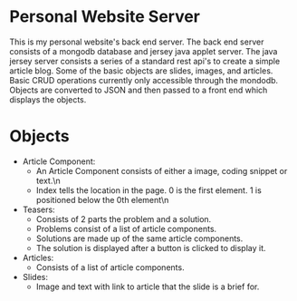 Personal Website Server
=======================

This is my personal website's back end server. The back end server consists of a mongodb database and jersey java applet server. The java jersey server consists a series of a standard rest api's to create a simple article blog. Some of the basic objects are slides, images, and articles. Basic CRUD operations currently only accessible through the mondodb. Objects are converted to JSON and then passed to a front end which displays the objects.

Objects
=======
* Article Component:
  * An Article Component consists of either a image, coding snippet or text.\n
  * Index tells the location in the page. 0 is the first element. 1 is positioned below the 0th element\n
* Teasers: 
  * Consists of 2 parts the problem and a solution.
  * Problems consist of a list of article components.
  * Solutions are made up of the same article components.
  * The solution is displayed after a button is clicked to display it.
* Articles:
  * Consists of a list of article components.
* Slides:
  * Image and text with link to article that the slide is a brief for.
    
    
